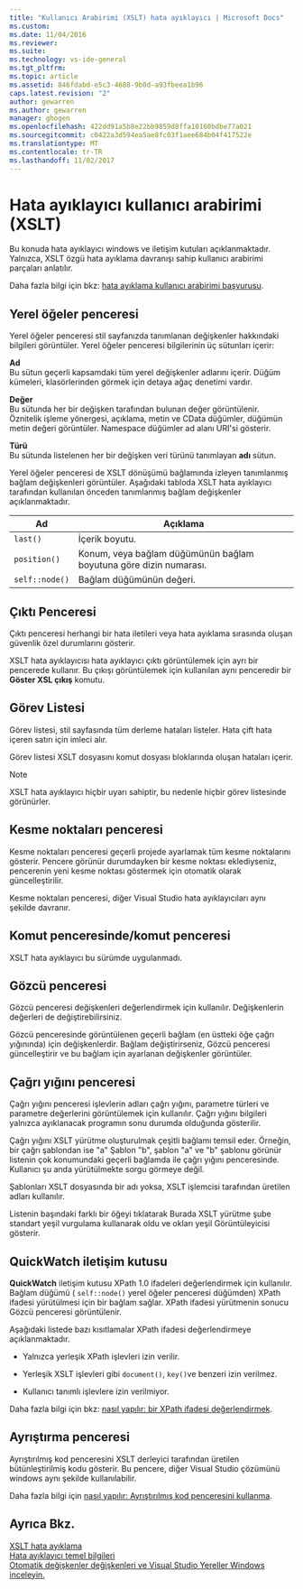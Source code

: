 ```yaml
---
title: "Kullanıcı Arabirimi (XSLT) hata ayıklayıcı | Microsoft Docs"
ms.custom: 
ms.date: 11/04/2016
ms.reviewer: 
ms.suite: 
ms.technology: vs-ide-general
ms.tgt_pltfrm: 
ms.topic: article
ms.assetid: 846fdabd-e5c3-4688-9b0d-a93fbeea1b96
caps.latest.revision: "2"
author: gewarren
ms.author: gewarren
manager: ghogen
ms.openlocfilehash: 422dd91a5b8e22bb9859d8ffa10160bdbe77a021
ms.sourcegitcommit: c0422a3d594ea5ae8fc03f1aee684b04f417522e
ms.translationtype: MT
ms.contentlocale: tr-TR
ms.lasthandoff: 11/02/2017
---
```

# <a name="debugger-user-interface-xslt"></a>Hata ayıklayıcı kullanıcı arabirimi (XSLT)
Bu konuda hata ayıklayıcı windows ve iletişim kutuları açıklanmaktadır. Yalnızca, XSLT özgü hata ayıklama davranışı sahip kullanıcı arabirimi parçaları anlatılır.  
  
 Daha fazla bilgi için bkz: [hata ayıklama kullanıcı arabirimi başvurusu](../debugger/debugging-user-interface-reference.md).  
  
## <a name="locals-window"></a>Yerel öğeler penceresi  
 Yerel öğeler penceresi stil sayfanızda tanımlanan değişkenler hakkındaki bilgileri görüntüler. Yerel öğeler penceresi bilgilerinin üç sütunları içerir:  
  
 **Ad**  
 Bu sütun geçerli kapsamdaki tüm yerel değişkenler adlarını içerir. Düğüm kümeleri, klasörlerinden görmek için detaya ağaç denetimi vardır.  
  
 **Değer**  
 Bu sütunda her bir değişken tarafından bulunan değer görüntülenir. Öznitelik işleme yönergesi, açıklama, metin ve CData düğümler, düğümün metin değeri görüntüler. Namespace düğümler ad alanı URI'si gösterir.  
  
 **Türü**  
 Bu sütunda listelenen her bir değişken veri türünü tanımlayan **adı** sütun.  
  
 Yerel öğeler penceresi de XSLT dönüşümü bağlamında izleyen tanımlanmış bağlam değişkenleri görüntüler. Aşağıdaki tabloda XSLT hata ayıklayıcı tarafından kullanılan önceden tanımlanmış bağlam değişkenler açıklanmaktadır.  
  
|Ad|Açıklama|  
|----------|-----------------|  
|`last()`|İçerik boyutu.|  
|`position()`|Konum, veya bağlam düğümünün bağlam boyutuna göre dizin numarası.|  
|`self::node()`|Bağlam düğümünün değeri.|  
  
## <a name="output-window"></a>Çıktı Penceresi  
 Çıktı penceresi herhangi bir hata iletileri veya hata ayıklama sırasında oluşan güvenlik özel durumlarını gösterir.  
  
 XSLT hata ayıklayıcısı hata ayıklayıcı çıktı görüntülemek için ayrı bir pencerede kullanır. Bu çıkışı görüntülemek için kullanılan aynı penceredir bir **Göster XSL çıkış** komutu.  
  
## <a name="task-list"></a>Görev Listesi  
 Görev listesi, stil sayfasında tüm derleme hataları listeler. Hata çift hata içeren satırı için imleci alır.  
  
 Görev listesi XSLT dosyasını komut dosyası bloklarında oluşan hataları içerir.  
  
> [!NOTE]
>  XSLT hata ayıklayıcı hiçbir uyarı sahiptir, bu nedenle hiçbir görev listesinde görünürler.  
  
## <a name="breakpoints-window"></a>Kesme noktaları penceresi  
 Kesme noktaları penceresi geçerli projede ayarlamak tüm kesme noktalarını gösterir. Pencere görünür durumdayken bir kesme noktası eklediyseniz, pencerenin yeni kesme noktası göstermek için otomatik olarak güncelleştirilir.  
  
 Kesme noktaları penceresi, diğer Visual Studio hata ayıklayıcıları aynı şekilde davranır.  
  
## <a name="command-windowimmediate-window"></a>Komut penceresinde/komut penceresi  
 XSLT hata ayıklayıcı bu sürümde uygulanmadı.  
  
## <a name="watch-window"></a>Gözcü penceresi  
 Gözcü penceresi değişkenleri değerlendirmek için kullanılır. Değişkenlerin değerleri de değiştirebilirsiniz.  
  
 Gözcü penceresinde görüntülenen geçerli bağlam (en üstteki öğe çağrı yığınında) için değişkenlerdir. Bağlam değiştirirseniz, Gözcü penceresi güncelleştirir ve bu bağlam için ayarlanan değişkenler görüntüler.  
  
## <a name="call-stack-window"></a>Çağrı yığını penceresi  
 Çağrı yığını penceresi işlevlerin adları çağrı yığını, parametre türleri ve parametre değerlerini görüntülemek için kullanılır. Çağrı yığını bilgileri yalnızca ayıklanacak programın sonu durumda olduğunda gösterilir.  
  
 Çağrı yığını XSLT yürütme oluşturulmak çeşitli bağlamı temsil eder. Örneğin, bir çağrı şablondan ise "a" Şablon "b", şablon "a" ve "b" şablonu görünür listenin çok konumundaki geçerli bağlamda ile çağrı yığını penceresinde. Kullanıcı şu anda yürütülmekte sorgu görmeye değil.  
  
 Şablonları XSLT dosyasında bir adı yoksa, XSLT işlemcisi tarafından üretilen adları kullanılır.  
  
 Listenin başındaki farklı bir öğeyi tıklatarak Burada XSLT yürütme şube standart yeşil vurgulama kullanarak oldu ve okları yeşil Görüntüleyicisi gösterir.  
  
## <a name="quickwatch-dialog-box"></a>QuickWatch iletişim kutusu  
 **QuickWatch** iletişim kutusu XPath 1.0 ifadeleri değerlendirmek için kullanılır. Bağlam düğümü ( `self::node()` yerel öğeler penceresi düğümden) XPath ifadesi yürütülmesi için bir bağlam sağlar. XPath ifadesi yürütmenin sonucu Gözcü penceresi görüntülenir.  
  
 Aşağıdaki listede bazı kısıtlamalar XPath ifadesi değerlendirmeye açıklanmaktadır.  
  
-   Yalnızca yerleşik XPath işlevleri izin verilir.  
  
-   Yerleşik XSLT işlevleri gibi `document()`, `key()`ve benzeri izin verilmez.  
  
-   Kullanıcı tanımlı işlevlere izin verilmiyor.  
  
Daha fazla bilgi için bkz: [nasıl yapılır: bir XPath ifadesi değerlendirmek](../xml-tools/how-to-evaluate-an-xpath-expression.md).  
  
## <a name="disassembly-window"></a>Ayrıştırma penceresi  
 Ayrıştırılmış kod penceresini XSLT derleyici tarafından üretilen bütünleştirilmiş kodu gösterir. Bu pencere, diğer Visual Studio çözümünü windows aynı şekilde kullanılabilir.  
  
 Daha fazla bilgi için [nasıl yapılır: Ayrıştırılmış kod penceresini kullanma](../debugger/how-to-use-the-disassembly-window.md).  
  
## <a name="see-also"></a>Ayrıca Bkz.  
 [XSLT hata ayıklama](../xml-tools/debugging-xslt.md)   
 [Hata ayıklayıcı temel bilgileri](../debugger/debugger-basics.md)   
 [Otomatik değişkenler değişkenleri ve Visual Studio Yereller Windows inceleyin.](../debugger/autos-and-locals-windows.md)